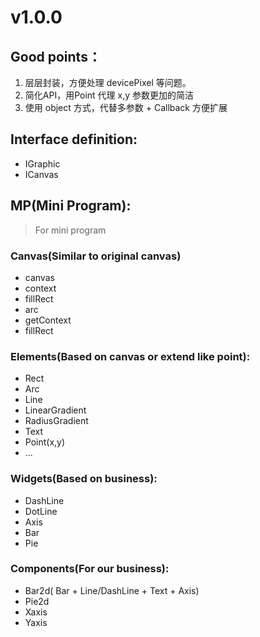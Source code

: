 # v1.0.0

## Good points：
1. 层层封装，方便处理 devicePixel 等问题。
2. 简化API，用Point 代理 x,y 参数更加的简洁
3. 使用 object 方式，代替多参数 + Callback 方便扩展


## Interface definition:
- IGraphic
- ICanvas

## MP(Mini Program):
> For mini program

### Canvas(Similar to original canvas)
- canvas
- context
- fillRect
- arc
- getContext
- fillRect


### Elements(Based on canvas or extend like point):
- Rect
- Arc
- Line
- LinearGradient
- RadiusGradient
- Text
- Point(x,y) 
- ...

### Widgets(Based on business):
- DashLine
- DotLine
- Axis
- Bar
- Pie

### Components(For our business):
- Bar2d( Bar + Line/DashLine + Text + Axis)
- Pie2d
- Xaxis
- Yaxis
